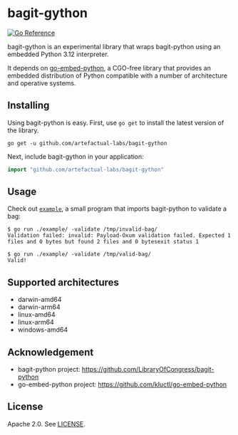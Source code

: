 # bagit-gython

[![Go Reference](https://pkg.go.dev/badge/github.com/artefactual-labs/bagit-gython.svg)](https://pkg.go.dev/artefactual-labs/bagit-gython)

bagit-gython is an experimental library that wraps bagit-python using an
embedded Python 3.12 interpreter.

It depends on [go-embed-python], a CGO-free library that provides an embedded
distribution of Python compatible with a number of architecture and operative
systems.

## Installing

Using bagit-python is easy. First, use `go get` to install the latest version
of the library.

    go get -u github.com/artefactual-labs/bagit-gython

Next, include bagit-gython in your application:

```go
import "github.com/artefactual-labs/bagit-gython"
```

## Usage

Check out [`example`], a small program that imports bagit-python to validate a
bag:

    $ go run ./example/ -validate /tmp/invalid-bag/
    Validation failed: invalid: Payload-Oxum validation failed. Expected 1 files and 0 bytes but found 2 files and 0 bytesexit status 1

    $ go run ./example/ -validate /tmp/valid-bag/
    Valid!

## Supported architectures

- darwin-amd64
- darwin-arm64
- linux-amd64
- linux-arm64
- windows-amd64

## Acknowledgement

* bagit-python project: https://github.com/LibraryOfCongress/bagit-python
* go-embed-python project: https://github.com/kluctl/go-embed-python

## License

Apache 2.0. See [LICENSE](LICENSE).

[go-embed-python]: https://github.com/kluctl/go-embed-python
[`example`]: ./example/main.go
